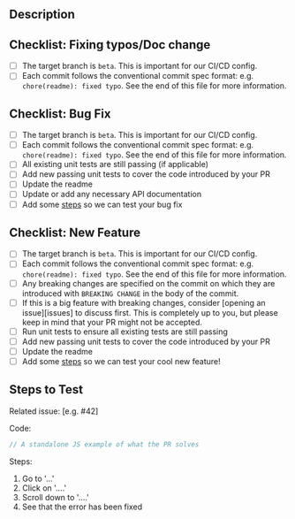 <!-- prettier-ignore-start -->
<!--
Hello, and thanks for contributing to vue-imgix! 🎉🙌
Please take a second to fill out PRs with the following template!
-->

## Description
<!-- What is accomplished by this PR? If there is something potentially controversial in your PR, please take a moment to tell us about your choices. -->



<!-- 
Please use the checklist that is most closely related to your PR, and delete the other checklists. -->
## Checklist: Fixing typos/Doc change

- [ ] The target branch is `beta`. This is important for our CI/CD config.
- [ ] Each commit follows the conventional commit spec format: e.g. `chore(readme): fixed typo`. See the end of this file for more information.

## Checklist: Bug Fix

- [ ] The target branch is `beta`. This is important for our CI/CD config.
- [ ] Each commit follows the conventional commit spec format: e.g. `chore(readme): fixed typo`. See the end of this file for more information.
- [ ] All existing unit tests are still passing (if applicable)
- [ ] Add new passing unit tests to cover the code introduced by your PR
- [ ] Update the readme
- [ ] Update or add any necessary API documentation
- [ ] Add some [steps](#steps-to-test) so we can test your bug fix

## Checklist: New Feature

- [ ] The target branch is `beta`. This is important for our CI/CD config.
- [ ] Each commit follows the conventional commit spec format: e.g. `chore(readme): fixed typo`. See the end of this file for more information.
- [ ] Any breaking changes are specified on the commit on which they are introduced with `BREAKING CHANGE` in the body of the commit.
- [ ] If this is a big feature with breaking changes, consider [opening an issue][issues] to discuss first. This is completely up to you, but please keep in mind that your PR might not be accepted.
- [ ] Run unit tests to ensure all existing tests are still passing
- [ ] Add new passing unit tests to cover the code introduced by your PR
- [ ] Update the readme
- [ ] Add some [steps](#steps-to-test) so we can test your cool new feature!

## Steps to Test

<!-- Delete this selction if you are just submitting a doc change/small fix -->

<!-- A code example or a set of steps is preferred -->

Related issue: [e.g. #42]

Code:

```js
// A standalone JS example of what the PR solves
```

<!-- A link to a codepen/codesandbox is also an option. -->

Steps:

1.  Go to '...'
2.  Click on '....'
3.  Scroll down to '....'
4.  See that the error has been fixed





<!--

## Conventional Commit Spec

PR titles should be in the format `<type>(<scope>): <description>`. For example: `chore(readme): fix typo`

`type` can be one of `feat`, `fix`, `test`, or `chore`.
`scope` is optional, and can be anything.
`description` should be a short description of the change, in past tense.
-->
<!-- prettier-ignore-end -->
